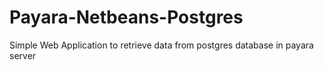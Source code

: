 # Payara-Netbeans-Postgres
Simple Web Application to retrieve data from postgres database in payara server
